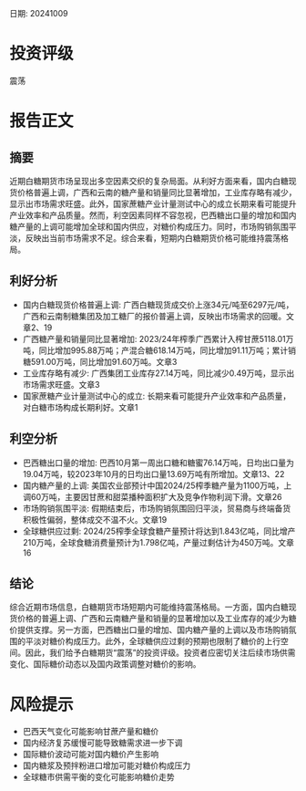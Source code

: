 
日期: 20241009

# 投资评级

震荡

# 报告正文

## 摘要

近期白糖期货市场呈现出多空因素交织的复杂局面。从利好方面来看，国内白糖现货价格普遍上调，广西和云南的糖产量和销量同比显著增加，工业库存略有减少，显示出市场需求旺盛。此外，国家蔗糖产业计量测试中心的成立长期来看可能提升产业效率和产品质量。然而，利空因素同样不容忽视，巴西糖出口量的增加和国内糖产量的上调可能增加全球和国内供应，对糖价构成压力。同时，市场购销氛围平淡，反映出当前市场需求不足。综合来看，短期内白糖期货价格可能维持震荡格局。

## 利好分析

* 国内白糖现货价格普遍上调: 广西白糖现货成交价上涨34元/吨至6297元/吨，广西和云南制糖集团及加工糖厂的报价普遍上调，反映出市场需求的回暖。文章2、19
* 广西糖产量和销量同比显著增加: 2023/24年榨季广西累计入榨甘蔗5118.01万吨，同比增加995.88万吨；产混合糖618.14万吨，同比增加91.11万吨；累计销糖591.00万吨，同比增加91.60万吨。文章3
* 工业库存略有减少: 广西集团工业库存27.14万吨，同比减少0.49万吨，显示出市场需求旺盛。文章3
* 国家蔗糖产业计量测试中心的成立: 长期来看可能提升产业效率和产品质量，对白糖市场构成长期利好。文章1

## 利空分析

* 巴西糖出口量的增加: 巴西10月第一周出口糖和糖蜜76.14万吨，日均出口量为19.04万吨，较2023年10月的日均出口量13.69万吨有所增加。文章13、22
* 国内糖产量的上调: 美国农业部预计中国2024/25榨季糖产量为1100万吨，上调60万吨，主要因甘蔗和甜菜播种面积扩大及竞争作物利润下滑。文章26
* 市场购销氛围平淡: 假期结束后，市场购销氛围回归平淡，贸易商与终端备货积极性偏弱，整体成交不温不火。文章19
* 全球糖供应过剩: 2024/25榨季全球食糖产量预计将达到1.843亿吨，同比增产210万吨，全球食糖消费量预计为1.798亿吨，产量过剩估计为450万吨。文章16

## 结论

综合近期市场信息，白糖期货市场短期内可能维持震荡格局。一方面，国内白糖现货价格的普遍上调、广西和云南糖产量和销量的显著增加以及工业库存的减少为糖价提供支撑。另一方面，巴西糖出口量的增加、国内糖产量的上调以及市场购销氛围的平淡对糖价构成压力。此外，全球糖供应过剩的预期也限制了糖价的上行空间。因此，我们给予白糖期货“震荡”的投资评级。投资者应密切关注后续市场供需变化、国际糖价动态以及国内政策调整对糖价的影响。

# 风险提示

* 巴西天气变化可能影响甘蔗产量和糖价
* 国内经济复苏缓慢可能导致糖需求进一步下调
* 国际糖价波动可能对国内糖价产生影响
* 国内糖浆及预拌粉进口增加可能对糖价构成压力
* 全球糖市供需平衡的变化可能影响糖价走势
